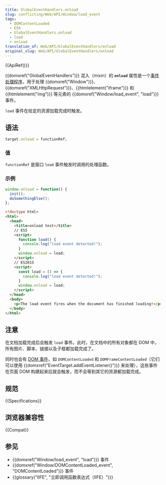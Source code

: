 ```yaml
---
title: GlobalEventHandlers.onload
slug: conflicting/Web/API/Window/load_event
tags:
  - DOMContentLoaded
  - ES6
  - GlobalEventHandlers.onload
  - load
  - onload
translation_of: Web/API/GlobalEventHandlers/onload
original_slug: Web/API/GlobalEventHandlers/onload
---
```

{{ApiRef()}}

{{domxref("GlobalEventHandlers")}} 混入（mixin）的 **`onload`** 属性是一个[事件处理程序](/zh-CN/docs/Web/Events/Event_handlers)，用于处理 {{domxref("Window")}}、{{domxref("XMLHttpRequest")}}、{{htmlelement("iframe")}} 和 {{htmlelement("img")}} 等元素的 {{domxref("Window/load_event", "load")}} 事件。

`load` 事件在给定的资源加载完成时触发。

## 语法

```js
target.onload = functionRef;
```

### 值

`functionRef` 是窗口 `load` 事件触发时调用的处理函数。

### 示例

```js
window.onload = function() {
  init();
  doSomethingElse();
};
```

```html
<!doctype html>
<html>
  <head>
    <title>onload test</title>
    // ES5
    <script>
      function load() {
        console.log("load event detected!");
      }
      window.onload = load;
    </script>
    // ES2015
    <script>
      const load = () => {
        console.log("load event detected!");
      }
      window.onload = load;
    </script>
  </head>
  <body>
    <p>The load event fires when the document has finished loading!</p>
  </body>
</html>
```

## 注意

在文档加载完成后会触发 `load` 事件。此时，在文档中的所有对象都在 DOM 中，所有图片、脚本、链接以及子框都加载完成了。

同时也会有 [DOM 事件](/zh-CN/docs/Web/Events)，如 `DOMContentLoaded` 和 `DOMFrameContentLoaded`（它们可以使用 {{domxref("EventTarget.addEventListener()")}} 来处理），这些事件在页面 DOM 构建起来后就会触发，而不会等到其它的资源都加载完成。

## 规范

{{Specifications}}

## 浏览器兼容性

{{Compat}}

## 参见

- {{domxref("Window/load_event", "load")}} 事件
- {{domxref("Window/DOMContentLoaded_event", "DOMContentLoaded")}} 事件
- {{glossary("IIFE", "立即调用函数表达式（IIFE）")}}
